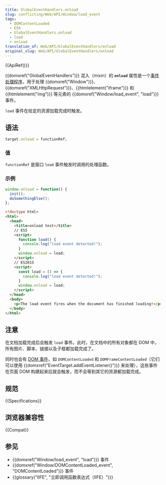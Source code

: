 ```yaml
---
title: GlobalEventHandlers.onload
slug: conflicting/Web/API/Window/load_event
tags:
  - DOMContentLoaded
  - ES6
  - GlobalEventHandlers.onload
  - load
  - onload
translation_of: Web/API/GlobalEventHandlers/onload
original_slug: Web/API/GlobalEventHandlers/onload
---
```

{{ApiRef()}}

{{domxref("GlobalEventHandlers")}} 混入（mixin）的 **`onload`** 属性是一个[事件处理程序](/zh-CN/docs/Web/Events/Event_handlers)，用于处理 {{domxref("Window")}}、{{domxref("XMLHttpRequest")}}、{{htmlelement("iframe")}} 和 {{htmlelement("img")}} 等元素的 {{domxref("Window/load_event", "load")}} 事件。

`load` 事件在给定的资源加载完成时触发。

## 语法

```js
target.onload = functionRef;
```

### 值

`functionRef` 是窗口 `load` 事件触发时调用的处理函数。

### 示例

```js
window.onload = function() {
  init();
  doSomethingElse();
};
```

```html
<!doctype html>
<html>
  <head>
    <title>onload test</title>
    // ES5
    <script>
      function load() {
        console.log("load event detected!");
      }
      window.onload = load;
    </script>
    // ES2015
    <script>
      const load = () => {
        console.log("load event detected!");
      }
      window.onload = load;
    </script>
  </head>
  <body>
    <p>The load event fires when the document has finished loading!</p>
  </body>
</html>
```

## 注意

在文档加载完成后会触发 `load` 事件。此时，在文档中的所有对象都在 DOM 中，所有图片、脚本、链接以及子框都加载完成了。

同时也会有 [DOM 事件](/zh-CN/docs/Web/Events)，如 `DOMContentLoaded` 和 `DOMFrameContentLoaded`（它们可以使用 {{domxref("EventTarget.addEventListener()")}} 来处理），这些事件在页面 DOM 构建起来后就会触发，而不会等到其它的资源都加载完成。

## 规范

{{Specifications}}

## 浏览器兼容性

{{Compat}}

## 参见

- {{domxref("Window/load_event", "load")}} 事件
- {{domxref("Window/DOMContentLoaded_event", "DOMContentLoaded")}} 事件
- {{glossary("IIFE", "立即调用函数表达式（IIFE）")}}
